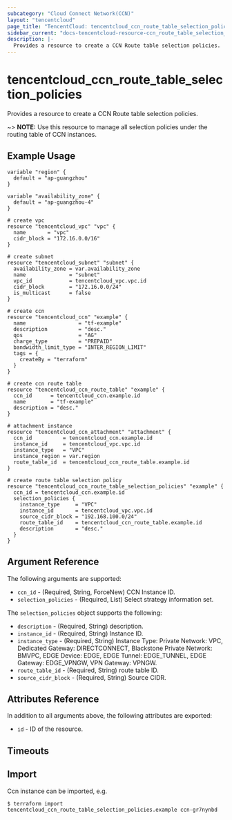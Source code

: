 ```yaml
---
subcategory: "Cloud Connect Network(CCN)"
layout: "tencentcloud"
page_title: "TencentCloud: tencentcloud_ccn_route_table_selection_policies"
sidebar_current: "docs-tencentcloud-resource-ccn_route_table_selection_policies"
description: |-
  Provides a resource to create a CCN Route table selection policies.
---
```


# tencentcloud_ccn_route_table_selection_policies

Provides a resource to create a CCN Route table selection policies.

~> **NOTE:** Use this resource to manage all selection policies under the routing table of CCN instances.

## Example Usage

```hcl
variable "region" {
  default = "ap-guangzhou"
}

variable "availability_zone" {
  default = "ap-guangzhou-4"
}

# create vpc
resource "tencentcloud_vpc" "vpc" {
  name       = "vpc"
  cidr_block = "172.16.0.0/16"
}

# create subnet
resource "tencentcloud_subnet" "subnet" {
  availability_zone = var.availability_zone
  name              = "subnet"
  vpc_id            = tencentcloud_vpc.vpc.id
  cidr_block        = "172.16.0.0/24"
  is_multicast      = false
}

# create ccn
resource "tencentcloud_ccn" "example" {
  name                 = "tf-example"
  description          = "desc."
  qos                  = "AG"
  charge_type          = "PREPAID"
  bandwidth_limit_type = "INTER_REGION_LIMIT"
  tags = {
    createBy = "terraform"
  }
}

# create ccn route table
resource "tencentcloud_ccn_route_table" "example" {
  ccn_id      = tencentcloud_ccn.example.id
  name        = "tf-example"
  description = "desc."
}

# attachment instance
resource "tencentcloud_ccn_attachment" "attachment" {
  ccn_id          = tencentcloud_ccn.example.id
  instance_id     = tencentcloud_vpc.vpc.id
  instance_type   = "VPC"
  instance_region = var.region
  route_table_id  = tencentcloud_ccn_route_table.example.id
}

# create route table selection policy
resource "tencentcloud_ccn_route_table_selection_policies" "example" {
  ccn_id = tencentcloud_ccn.example.id
  selection_policies {
    instance_type     = "VPC"
    instance_id       = tencentcloud_vpc.vpc.id
    source_cidr_block = "192.168.100.0/24"
    route_table_id    = tencentcloud_ccn_route_table.example.id
    description       = "desc."
  }
}
```

## Argument Reference

The following arguments are supported:

* `ccn_id` - (Required, String, ForceNew) CCN Instance ID.
* `selection_policies` - (Required, List) Select strategy information set.

The `selection_policies` object supports the following:

* `description` - (Required, String) description.
* `instance_id` - (Required, String) Instance ID.
* `instance_type` - (Required, String) Instance Type: Private Network: VPC, Dedicated Gateway: DIRECTCONNECT, Blackstone Private Network: BMVPC, EDGE Device: EDGE, EDGE Tunnel: EDGE_TUNNEL, EDGE Gateway: EDGE_VPNGW, VPN Gateway: VPNGW.
* `route_table_id` - (Required, String) route table ID.
* `source_cidr_block` - (Required, String) Source CIDR.

## Attributes Reference

In addition to all arguments above, the following attributes are exported:

* `id` - ID of the resource.



## Timeouts

<no value>


## Import

Ccn instance can be imported, e.g.

```
$ terraform import tencentcloud_ccn_route_table_selection_policies.example ccn-gr7nynbd
```

